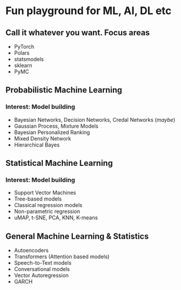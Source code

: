 # Fun playground for ML, AI, DL etc

## Call it whatever you want. Focus areas
* PyTorch
* Polars
* statsmodels
* sklearn
* PyMC


## Probabilistic Machine Learning
### Interest: Model building
* Bayesian Networks, Decision Networks, Credal Networks (<i>maybe</i>)
* Gaussian Process, Mixture Models
* Bayesian Personalized Ranking
* Mixed Density Network
* Hierarchical Bayes

## Statistical Machine Learning
### Interest: Model building
* Support Vector Machines
* Tree-based models
* Classical regression models
* Non-parametric regression
* uMAP, t-SNE, PCA, KNN, K-means


## General Machine Learning & Statistics
* Autoencoders
* Transformers (Attention based models)
* Speech-to-Text models
* Conversational models
* Vector Autoregression
* GARCH

